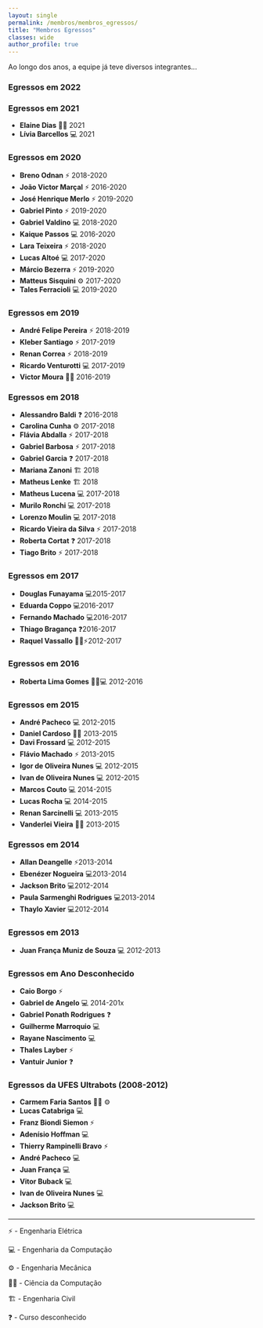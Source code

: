 ```yaml
---
layout: single
permalink: /membros/membros_egressos/
title: "Membros Egressos"
classes: wide
author_profile: true
---
```


Ao longo dos anos, a equipe já teve diversos integrantes...

### Egressos em 2022



### Egressos em 2021

- **Elaine Dias** 🧑‍🔬 2021
- **Lívia Barcellos** 💻 2021

### Egressos em 2020

- **Breno Odnan** ⚡ 2018-2020
- **João Victor Marçal** ⚡ 2016-2020
- **José Henrique Merlo** ⚡ 2019-2020
- **Gabriel Pinto** ⚡ 2019-2020
- **Gabriel Valdino** 💻 2018-2020
- **Kaique Passos** 💻 2016-2020
- **Lara Teixeira** ⚡ 2018-2020
- **Lucas Altoé** 💻 2017-2020
- **Márcio Bezerra** ⚡ 2019-2020
- **Matteus Sisquini** ⚙️ 2017-2020
- **Tales Ferracioli** 💻 2019-2020

### Egressos em 2019

- **André Felipe Pereira** ⚡ 2018-2019
- **Kleber Santiago** ⚡ 2017-2019
- **Renan Correa** ⚡ 2018-2019
- **Ricardo Venturotti** 💻 2017-2019
- **Victor Moura** 🧑‍🔬 2016-2019

### Egressos em 2018

- **Alessandro Baldi** ❓ 2016-2018
- **Carolina Cunha** ⚙️ 2017-2018
- **Flávia Abdalla** ⚡ 2017-2018
- **Gabriel Barbosa** ⚡ 2017-2018
- **Gabriel Garcia** ❓ 2017-2018
- **Mariana Zanoni** 🏗️ 2018
- **Matheus Lenke** 🏗️ 2018
- **Matheus Lucena** 💻 2017-2018
- **Murilo Ronchi** 💻 2017-2018
- **Lorenzo Moulin** 💻 2017-2018
- **Ricardo Vieira da Silva** ⚡ 2017-2018
- **Roberta Cortat** ❓ 2017-2018
- **Tiago Brito** ⚡ 2017-2018

### Egressos em 2017

- **Douglas Funayama** 💻2015-2017
- **Eduarda Coppo** 💻2016-2017
- **Fernando Machado** 💻2016-2017
- **Thiago Bragança** ❓2016-2017
- **Raquel Vassallo** 👩‍🏫⚡2012-2017

### Egressos em 2016

- **Roberta Lima Gomes** 👩‍🏫💻 2012-2016

### Egressos em 2015

- **André Pacheco** 💻 2012-2015
- **Daniel Cardoso** 🧑‍🔬 2013-2015
- **Davi Frossard** 💻 2012-2015
- **Flávio Machado** ⚡ 2013-2015
- **Igor de Oliveira Nunes** 💻 2012-2015
- **Ivan de Oliveira Nunes** 💻 2012-2015
- **Marcos Couto** 💻 2014-2015
- **Lucas Rocha** 💻 2014-2015
- **Renan Sarcinelli** 💻 2013-2015
- **Vanderlei Vieira** 🧑‍🔬 2013-2015

### Egressos em 2014

- **Allan Deangelle** ⚡2013-2014
- **Ebenézer Nogueira** 💻2013-2014
- **Jackson Brito** 💻2012-2014
- **Paula Sarmenghi Rodrigues** 💻2013-2014
- **Thaylo Xavier** 💻2012-2014

### Egressos em 2013

- **Juan França Muniz de Souza** 💻 2012-2013

### Egressos em Ano Desconhecido

- **Caio Borgo** ⚡
- **Gabriel de Angelo** 💻 2014-201x
- **Gabriel Ponath Rodrigues** ❓
- **Guilherme Marroquio** 💻
- **Rayane Nascimento** 💻
- **Thales Layber** ⚡
- **Vantuir Junior** ❓

### Egressos da UFES Ultrabots (2008-2012)

- **Carmem Faria Santos** 👩‍🏫 ⚙️
- **Lucas Catabriga** 💻
- **Franz Biondi Siemon** ⚡
- **Adenísio Hoffman** 💻
- **Thierry Rampinelli Bravo** ⚡
- **André Pacheco** 💻
- **Juan França** 💻
- **Vitor Buback** 💻
- **Ivan de Oliveira Nunes** 💻
- **Jackson Brito** 💻

---

⚡ - Engenharia Elétrica

💻 - Engenharia da Computação

⚙️ - Engenharia Mecânica

🧑‍🔬 - Ciência da Computação

🏗️ - Engenharia Civil

❓ - Curso desconhecido

